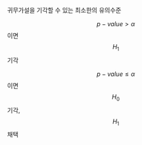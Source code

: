 귀무가설을 기각할 수 있는 최소한의 유의수준

$$ p-value > \alpha $$ 이면 $$ H_1 $$ 기각

$$ p-value \leq \alpha $$ 이면 $$ H_0 $$ 기각, $$ H_1 $$ 채택